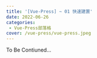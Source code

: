 ```yaml
---
title: '[Vue-Press] ~ 01 快速建置'
date: 2022-06-26
categories: 
 - Vue-Press部落格
cover: /vue-press/vue-press.jpeg
---
```


To Be Contiuned...